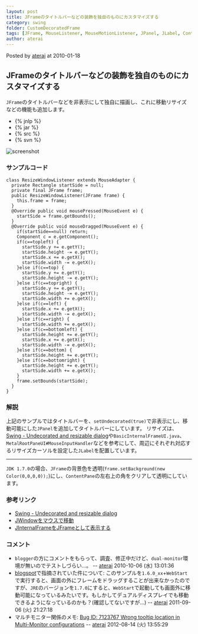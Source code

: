 ```yaml
---
layout: post
title: JFrameのタイトルバーなどの装飾を独自のものにカスタマイズする
category: swing
folder: CustomDecoratedFrame
tags: [JFrame, MouseListener, MouseMotionListener, JPanel, JLabel, ContentPane, Transparent]
author: aterai
---
```


Posted by [aterai](http://terai.xrea.jp/aterai.html) at 2010-01-18

## JFrameのタイトルバーなどの装飾を独自のものにカスタマイズする
`JFrame`のタイトルバーなどを非表示にして独自に描画し、これに移動リサイズなどの機能も追加します。

- {% jnlp %}
- {% jar %}
- {% src %}
- {% svn %}

<!-- dummy comment line for breaking list -->

![screenshot](https://lh3.googleusercontent.com/_9Z4BYR88imo/TQTKV1P7mYI/AAAAAAAAAV0/u4qjd-ItBYU/s800/CustomDecoratedFrame.png)

### サンプルコード
<pre class="prettyprint"><code>class ResizeWindowListener extends MouseAdapter {
  private Rectangle startSide = null;
  private final JFrame frame;
  public ResizeWindowListener(JFrame frame) {
    this.frame = frame;
  }
  @Override public void mousePressed(MouseEvent e) {
    startSide = frame.getBounds();
  }
  @Override public void mouseDragged(MouseEvent e) {
    if(startSide==null) return;
    Component c = e.getComponent();
    if(c==topleft) {
      startSide.y += e.getY();
      startSide.height -= e.getY();
      startSide.x += e.getX();
      startSide.width -= e.getX();
    }else if(c==top) {
      startSide.y += e.getY();
      startSide.height -= e.getY();
    }else if(c==topright) {
      startSide.y += e.getY();
      startSide.height -= e.getY();
      startSide.width += e.getX();
    }else if(c==left) {
      startSide.x += e.getX();
      startSide.width -= e.getX();
    }else if(c==right) {
      startSide.width += e.getX();
    }else if(c==bottomleft) {
      startSide.height += e.getY();
      startSide.x += e.getX();
      startSide.width -= e.getX();
    }else if(c==bottom) {
      startSide.height += e.getY();
    }else if(c==bottomright) {
      startSide.height += e.getY();
      startSide.width += e.getX();
    }
    frame.setBounds(startSide);
  }
}
</code></pre>

### 解説
上記のサンプルではタイトルバーを、`setUndecorated(true)`で非表示にし、移動可能にした`JPanel`を追加してタイトルバーにしています。
リサイズは、[Swing - Undecorated and resizable dialog](https://forums.oracle.com/thread/1365156)や`BasicInternalFrameUI.java`、`MetalRootPaneUI#MouseInputHandler`などを参考にして、周辺にそれぞれ対応するリサイズカーソルを設定した`JLabel`を配置しています。

- - - -
`JDK 1.7.0`の場合、`JFrame`の背景色を透明(`frame.setBackground(new Color(0,0,0,0));`)にし、`ContentPane`の左右上の角をクリアして透明にしています。

### 参考リンク
- [Swing - Undecorated and resizable dialog](https://forums.oracle.com/thread/1365156)
- [JWindowをマウスで移動](http://terai.xrea.jp/Swing/DragWindow.html)
- [JInternalFrameをJFrameとして表示する](http://terai.xrea.jp/Swing/InternalFrameTitleBar.html)

<!-- dummy comment line for breaking list -->

### コメント
- `blogger`の方にコメントをもらって、調査、修正中だけど、`dual-monitor`環境が無いのでテストしづらい…。 -- [aterai](http://terai.xrea.jp/aterai.html) 2010-10-06 (水) 13:01:36
- [blogspot](http://java-swing-tips.blogspot.com/2010/05/custom-decorated-titlebar-jframe.html)で指摘されていた件について: このサンプルを`1.6.0_xx`+`WebStart`で実行すると、画面の外にフレームをドラッグすることが出来なかったのですが、`JRE`のバージョンを`1.7.0`にすると、`WebStart`で起動しても画面外に移動可能になっているみたいです。もしかしてデュアルディスプレイでも移動できるようになっているのかも？(確認してないですが...) -- [aterai](http://terai.xrea.jp/aterai.html) 2011-09-06 (火) 21:27:18
- マルチモニター関係のメモ: [Bug ID: 7123767 Wrong tooltip location in Multi-Monitor configurations](http://bugs.sun.com/bugdatabase/view_bug.do?bug_id=7123767) -- [aterai](http://terai.xrea.jp/aterai.html) 2012-08-14 (火) 13:55:29

<!-- dummy comment line for breaking list -->

